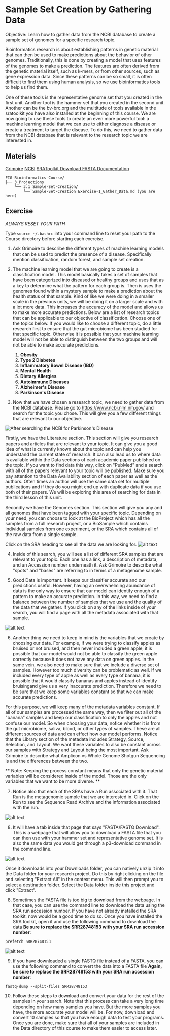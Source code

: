 # Sample Set Creation by Gathering Data

Objective: Learn how to gather data from the NCBI database to create a sample set of genomes for a specific research topic.

Bioinformatics research is about establishing patterns in genetic material that can then be used to make predictions about the behavior of other genomes. Traditionally, this is done by creating a model that uses features of the genomes to make a prediction. The features are often derived from the genetic material itself, such as k-mers, or from other sources, such as gene expression data. Since these patterns can be so small, it is often difficult to find them using human analysis, so we use bioinformatics tools to help us find them.

One of these tools is the representative genome set that you created in the first unit. Another tool is the hammer set that you created in the second unit. Another can be the bv-brc.org and the multitude of tools available in the sratoolkit you have also installed at the beginning of this course. We are now going to use these tools to create an even more powerful tool: a machine learning model that we can use to either diagnose a disease or create a treatment to target the disease. To do this, we need to gather data from the NCBI database that is relevant to the research topic we are interested in.

## Materials
[Grimoire](https://chat.openai.com/g/g-n7Rs0IK86-grimoire)
[NCBI](https://www.ncbi.nlm.nih.gov/)
[SRAToolkit Download FASTA Documentation](https://www.ncbi.nlm.nih.gov/books/NBK242621/)

```
FIG-Bioinformatics-Course/
├── 3_Projections
    └── 3.1_Sample-Set-Creation/
        └── Sample-Set-Creation Exercise-1_Gather_Data.md (you are here)
```

## Exercise

*ALWAYS RESET YOUR PATH* 

Type `source ~/.bashrc` into your command line to reset your path to the Course directory before starting each exercise.

1. Ask Grimoire to describe the different types of machine learning models that can be used to predict the presence of a disease. Specifically mention classification, random forest, and sample set creation.

2. The machine learning model that we are going to create is a classification model. This model basically takes a set of samples that have been categorized into diseased or healthy groups and uses that as a key to determine what the pattern for each group is. Then is uses the genomes found within a mystery sample to make a prediction about the health status of that sample. Kind of like we were doing in a smaller scale in the previous units, we will be doing it on a larger scale and with a lot more data. This increases the accuracy of the model and allows us to make more accurate predictions. Below are a list of research topics that can be applicable to our objective of classification. Choose one of the topics below. If you would like to choose a different topic, do a little research first to ensure that the gut microbiome has been studied for that specific topic. Otherwise it is possible that your machine learning model will not be able to distinguish between the two groups and will not be able to make accurate predictions.

   1. **Obesity**
   2. **Type 2 Diabetes**
   3. **Inflammatory Bowel Disease (IBD)**
   4. **Mental Health**
   5. **Dietary Allergies**
   6. **Autoimmune Diseases**
   7. **Alzheimer's Disease**
   8. **Parkinson's Disease**

3. Now that we have chosen a research topic, we need to gather data from the NCBI database. Please go to https://www.ncbi.nlm.nih.gov/ and search for the topic you chose. This will give you a few different things that are relevant to our objective. 

![After searching the NCBI for Parkinson's Disease](NCBISearch.png)

Firstly, we have the Literature section. This section will give you research papers and articles that are relevant to your topic. It can give you a good idea of what is currently known about the topic and can help you understand the current state of research. It can also lead us to where data is available within the Data sections of each academic paper published on the topic. If you want to find data this way, click on "PubMed" and a search with all of the papers relevant to your topic will be published. Make sure you pay attention to the Data Availability section of each paper as well as the authors. Often times an author will use the same data set for multiple publications and if they do you might end up with duplicate data if you use both of their papers. We will be exploring this area of searching for data in the third lesson of this unit.

Secondly we have the Genomes section. This section will give you any and all genomes that have been tagged with your specific topic. Depending on your need, you can choose to look at the BioProject which has all the samples from a full research project, or a BioSample which contains individual samples from one experiment, or the SRA which contains all of the raw data from a single sample. 

Click on the SRA heading to see all the data we are looking for.
![alt text](SRA.png)

4. Inside of this search, you will see a list of different SRA samples that are relevant to your topic. Each one has a link, a description of metadata, and an Accession number underneath it. Ask Grimoire to describe what "spots" and "bases" are referring to in terms of a metagenome sample. 

5. Good Data is important. It keeps our classifier accurate and our predictions useful. However, having an overwhelming abundance of data is the only way to ensure that our model can identify enough of a pattern to make an accurate prediction. In this way, we need to find a balance between the number of samples that we use and the quality of the data that we gather. If you click on any of the links inside of your search, you will find a page with all the metadata associated with that sample. 

![alt text](SRAMetaData.png)

6. Another thing we need to keep in mind is the variables that we create by choosing our data. For example, if we were trying to classify apples as bruised or not bruised, and then never included a green apple, it is possible that our model would not be able to classify the green apple correctly because it does not have any data on green apples. In the same vein, we also need to make sure that we include a diverse set of samples. However too much diversity can be problematic as well. If we included every type of apple as well as every type of banana, it is possible that it would classify bananas and apples instead of identify bruisingand give us a very inaccurate prediction. Therefore we need to be sure that we keep some variables constant so that we can make accurate predictions. 

For this purpose, we will keep many of the metadata variables constant. If all of our samples are processed the same way, then we filter out all of the "banana" samples and keep our classification to only the apples and not confuse our model. So when choosing your data, notice whether it is from the gut microbiome, saliva, blood, or other types of samples. These are all different sources of data and can effect how our model performs. Notice that the Library section of the metadata includes Strategy, Source, Selection, and Layout. We want these variables to also be constant across our samples with Strategy and Layout being the most important. Ask Grimoire to describe what Amplicon vs Whole Genome Shotgun Sequencing is and the differences between the two.

** Note: Keeping the process constant means that only the genetic material variables will be considered inside of the model. Those are the only variables that we want to be more diverse. **

7. Notice also that each of the SRAs have a Run associated with it. That Run is the metagenomic sample that we are interested in. Click on the Run to see the Sequence Read Archive and the information associated with the run. 

![alt text](SRARun.png)

8. It will have a tab inside that page that says "FASTA/FASTQ Download". This is a webpage that will allow you to download a FASTA file that you can then use with your hammer set and representative genome set. It is also the same data you would get through a p3-download command in the command line.

![alt text](SRAFASTQ.png)

Once it downloads into your Downloads folder, you can natively unzip it into the Data folder for your research project. Do this by right clicking on the file and selecting "Extract All" in the context menu. This will then prompt you to select a destination folder. Select the Data folder inside this project and click "Extract".

8. Sometimes the FASTA file is too big to download from the webpage. In that case, you can use the command line to download the data using the SRA run accession number. If you have not already installed the SRA toolkit, now would be a good time to do so. Once you have installed the SRA toolkit, open it and use the following command to download the data **Be sure to replace the SRR28748153 with your SRA run accession number**:

```
prefetch SRR28748153
```

![alt text](SRAFASTQtoobig.png)

9. If you have downloaded a single FASTQ file instead of a FASTA, you can use the following command to convert the data into a FASTA file **Again, be sure to replace the SRR28748153 with your SRA run accession number**:

```
fastq-dump --split-files SRR28748153 
```

10. Follow these steps to download and convert your data for the rest of the samples in your search. Note that this process can take a very long time depending on how many samples you have. But the more samples you have, the more accurate your model will be. For now, download and convert 10 samples so that you have enough data to test your programs. Once you are done, make sure that all of your samples are included in the Data directory of this course to make them easier to access later.



